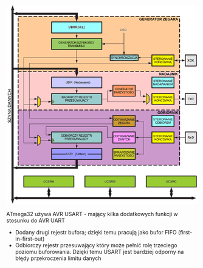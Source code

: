 <img src="https://github.com/TechLabGH/BlueBook_dla_opornych/blob/main/pic/4145.p2.gif">

ATmega32 używa AVR USART - mający kilka dodatkowych funkcji w stosunku do AVR UART

 - Dodany drugi rejestr bufora; dzięki temu pracują jako bufor FIFO (first-in-first-out)
  - Odbiorczy rejestr przesuwający który może pełnić rolę trzeciego poziomu buforowania. Dzięki temu USART jest bardziej odporny na błędy przekroczenia limitu danych

